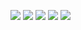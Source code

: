 ![](https://upload-images.jianshu.io/upload_images/4685968-574707ff981c9414.png?imageMogr2/auto-orient/strip%7CimageView2/2/w/1240)
![](https://upload-images.jianshu.io/upload_images/4685968-ced597a5831c9ddb.png?imageMogr2/auto-orient/strip%7CimageView2/2/w/1240)
![](https://upload-images.jianshu.io/upload_images/4685968-8b2ef508064ded25.png?imageMogr2/auto-orient/strip%7CimageView2/2/w/1240)
![](https://upload-images.jianshu.io/upload_images/4685968-a6e45e9ae27681d2.png?imageMogr2/auto-orient/strip%7CimageView2/2/w/1240)
![](https://upload-images.jianshu.io/upload_images/4685968-f5ce5d7a44670e12.png?imageMogr2/auto-orient/strip%7CimageView2/2/w/1240)

